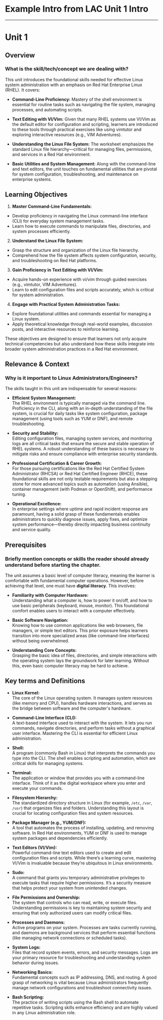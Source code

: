 # Example Intro from LAC Unit 1 Intro

---

# Unit 1

## Overview

### What is the skill/tech/concept we are dealing with?
This unit introduces the foundational skills needed for effective Linux system administration with an emphasis on Red Hat Enterprise Linux (RHEL). It covers:

- **Command-Line Proficiency:** Mastery of the shell environment is essential for routine tasks such as navigating the file system, managing processes, and automating scripts.

- **Text Editing with VI/Vim:** Given that many RHEL systems use VI/Vim as the default editor for configuration and scripting, learners are introduced to these tools through practical exercises like using vimtutor and exploring interactive resources (e.g., VIM Adventures).

- **Understanding the Linux File System:** The worksheet emphasizes the standard Linux file hierarchy—critical for managing files, permissions, and services in a Red Hat environment.

- **Basic Utilities and System Management:** Along with the command-line and text editors, the unit touches on fundamental utilities that are pivotal for system configuration, troubleshooting, and maintenance on enterprise systems.

## Learning Objectives

1. **Master Command-Line Fundamentals:**  
  - Develop proficiency in navigating the Linux command-line interface (CLI) for everyday system management tasks.  
  - Learn how to execute commands to manipulate files, directories, and system processes efficiently. 

2. **Understand the Linux File System:**  
  - Grasp the structure and organization of the Linux file hierarchy.  
  - Comprehend how the file system affects system configuration, security, and troubleshooting on Red Hat platforms. 

3. **Gain Proficiency in Text Editing with VI/Vim:**  
  - Acquire hands-on experience with vi/vim through guided exercises (e.g., vimtutor, VIM Adventures).  
  - Learn to edit configuration files and scripts accurately, which is critical for system administration. 

4. **Engage with Practical System Administration Tasks:**  
  - Explore foundational utilities and commands essential for managing a Linux system.  
  - Apply theoretical knowledge through real-world examples, discussion posts, and interactive resources to reinforce learning. 

These objectives are designed to ensure that learners not only acquire technical competencies but also understand how these skills integrate into broader system administration practices in a Red Hat environment.

## Relevance & Context

### Why is it important to Linux Administrators/Engineers?
The skills taught in this unit are indispensable for several reasons:

- **Efficient System Management:**  
  The RHEL environment is typically managed via the command line. Proficiency in the CLI, along with an in-depth understanding of the file system, is crucial for daily tasks like system configuration, package management (using tools such as YUM or DNF), and remote troubleshooting.

- **Security and Stability:**  
  Editing configuration files, managing system services, and monitoring logs are all critical tasks that ensure the secure and stable operation of RHEL systems. A robust understanding of these basics is necessary to mitigate risks and ensure compliance with enterprise security standards.

- **Professional Certification & Career Growth:**  
  For those pursuing certifications like the Red Hat Certified System Administrator (RHCSA) or Red Hat Certified Engineer (RHCE), these foundational skills are not only testable requirements but also a stepping stone for more advanced topics such as automation (using Ansible), container management (with Podman or OpenShift), and performance tuning.

- **Operational Excellence:**  
  In enterprise settings where uptime and rapid incident response are paramount, having a solid grasp of these fundamentals enables administrators to quickly diagnose issues, apply fixes, and optimize system performance—thereby directly impacting business continuity and service quality.

## Prerequisites

### Briefly mention concepts or skills the reader should already understand before starting the chapter.

The unit assumes a basic level of computer literacy, meaning the learner is comfortable with fundamental computer operations. However, before achieving that level, one must have **digital literacy**. This involves:

- **Familiarity with Computer Hardware:**  
  Understanding what a computer is, how to power it on/off, and how to use basic peripherals (keyboard, mouse, monitor). This foundational comfort enables users to interact with a computer effectively.

- **Basic Software Navigation:**  
  Knowing how to use common applications like web browsers, file managers, or simple text editors. This prior exposure helps learners transition into more specialized areas (like command-line interfaces) without being overwhelmed.

- **Understanding Core Concepts:**  
  Grasping the basic idea of files, directories, and simple interactions with the operating system lays the groundwork for later learning. Without this, even basic computer literacy may be hard to achieve.

## Key terms and Definitions

- **Linux Kernel:**  
  The core of the Linux operating system. It manages system resources (like memory and CPU), handles hardware interactions, and serves as the bridge between software and the computer's hardware.

- **Command-Line Interface (CLI):**  
  A text-based interface used to interact with the system. It lets you run commands, navigate directories, and perform tasks without a graphical user interface. Mastering the CLI is essential for efficient Linux administration.

- **Shell:**  
  A program (commonly Bash in Linux) that interprets the commands you type into the CLI. The shell enables scripting and automation, which are critical skills for managing systems.

- **Terminal:**  
  The application or window that provides you with a command-line interface. Think of it as the digital workspace where you enter and execute your commands.

- **Filesystem Hierarchy:**  
  The standardized directory structure in Linux (for example, `/etc`, `/var`, `/usr`) that organizes files and folders. Understanding this layout is crucial for locating configuration files and system resources.

- **Package Manager (e.g., YUM/DNF):**  
  A tool that automates the process of installing, updating, and removing software. In Red Hat environments, YUM or DNF is used to manage system packages and dependencies efficiently.

- **Text Editors (VI/Vim):**  
  Powerful command-line text editors used to create and edit configuration files and scripts. While there’s a learning curve, mastering VI/Vim is invaluable because they’re ubiquitous in Linux environments.

- **Sudo:**  
  A command that grants you temporary administrative privileges to execute tasks that require higher permissions. It’s a security measure that helps protect your system from unintended changes.

- **File Permissions and Ownership:**  
  The system that controls who can read, write, or execute files. Understanding permissions is key to maintaining system security and ensuring that only authorized users can modify critical files.

- **Processes and Daemons:**  
  Active programs on your system. Processes are tasks currently running, and daemons are background services that perform essential functions (like managing network connections or scheduled tasks).

- **System Logs:**  
  Files that record system events, errors, and security messages. Logs are your primary resource for troubleshooting and understanding system behavior during issues.

- **Networking Basics:**  
  Fundamental concepts such as IP addressing, DNS, and routing. A good grasp of networking is vital because Linux administrators frequently manage network configurations and troubleshoot connectivity issues.

- **Bash Scripting:**  
  The practice of writing scripts using the Bash shell to automate repetitive tasks. Scripting skills enhance efficiency and are highly valued in any Linux administration role.

